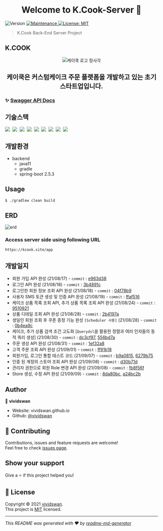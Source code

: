 <h1 align="center">Welcome to K.Cook-Server 👋</h1>
<p>
  <img alt="Version" src="https://img.shields.io/badge/version-1.0.0-blue.svg?cacheSeconds=2592000" />
  <a href="https://github.com/kefranabg/readme-md-generator/graphs/commit-activity" target="_blank">
    <img alt="Maintenance" src="https://img.shields.io/badge/Maintained%3F-yes-green.svg" />
  </a>
  <a href="https://github.com/vividswan/K.Cook-Server/blob/main/LICENSE" target="_blank">
    <img alt="License: MIT" src="https://img.shields.io/github/license/vividswan/K.Cook-Server" />
  </a>
</p>

> K.Cook Back-End Server Project

## K.COOK
<div align=center>
  <img alt="케이쿡 로고 정사각" src="https://user-images.githubusercontent.com/54254402/132728193-dc82be44-cb42-4a52-aa77-a8e68ac2f4d6.jpeg" />
</div>
<h2 align=center>케이쿡은 커스텀케이크 주문 플랫폼을 개발하고 있는 초기스타트업입니다.</h2>


### ✨ [Swagger API Docs](https://prod.kcook.site/swagger-ui/index.html)

## 기술스택

<p>
  <img src="https://img.shields.io/badge/-SpringBoot-blue"/>&nbsp
  <img src="https://img.shields.io/badge/-JPA-red"/>&nbsp
  <img src="https://img.shields.io/badge/-MySQL-yellow"/>&nbsp
  <img src="https://img.shields.io/badge/-JWT-blue"/>&nbsp
  <img src="https://img.shields.io/badge/-AWS-orange"/>&nbsp
  <img src="https://img.shields.io/badge/-Nginx-red"/>&nbsp
  <img src="https://img.shields.io/badge/-Swagger-black"/>&nbsp
  <img src="https://img.shields.io/badge/-SpringSecurity-green"/>&nbsp
  <img src="https://img.shields.io/badge/-Querydsl-violet"/>&nbsp
</p>

## 개발환경

- backend
  - java11
  - gradle
  - spring-boot 2.5.3

## Usage

```sh
$ ./gradlew clean build
```

## ERD
![erd](https://user-images.githubusercontent.com/54254402/132042780-5322f9d3-6046-4f4c-aa27-99be5c068b89.png)<br>

### Access server side using following URL

```
https://kcook.site/app
```

## 개발일지

- 회원 가입 API 완성 (21/08/17) - `commit` : [e963d38](https://github.com/vividswan/K.Cook-Server/commit/e963d38c186761ecd3af5c638924f9fd42cbf64b)
- 로그인 API 완성 (21/08/18) - `commit` : [3b4891c](https://github.com/vividswan/K.Cook-Server/commit/3b4891c36db93b0a990759bfb405111ed56b117c)
- 로그인한 회원 정보 조회 API 완성 (21/08/18) - `commit` : [04f78b9](https://github.com/vividswan/K.Cook-Server/commit/04f78b97d081e634cf1a9d764e64e0c5315186ff)
- 사용자 SMS 토큰 생성 및 인증 API 완성 (21/08/19) - `commit` : [ffaf516](https://github.com/vividswan/K.Cook-Server/commit/ffaf51668b2c33c4b0ca7154194dcc40c130cd30)
- 케이크 상품 목록 조회 API, 추가 상품 목록 조회 API 완성 (21/08/24) - `commit` : [9510921](https://github.com/vividswan/K.Cook-Server/commit/9510921e1ff3b74dc7eb16cc305ccf2bbc133f43)
- 상품 디테일 조회 API 완성 (21/08/28) - `commit` : [2b4197a](https://github.com/vividswan/K.Cook-Server/commit/2b4197a744b76a5658d6349dcd089360d88ba12f)
- 생일인 회원 조회 후 쿠폰 증정 기능 완성 `[Scheduler 사용]` (21/08/28) - `commit` : [0b4ea9c](https://github.com/vividswan/K.Cook-Server/commit/0b4ea9ccc9461caf728878212483aa2226d8d087)
- 케이크, 추가 상품 검색 조건 고도화 [`Querydsl`을 활용한 정렬과 여러 인자들의 동적 쿼리 생성] (21/08/30) - `commit` : [dc3cf97](https://github.com/vividswan/K.Cook-Server/commit/dc3cf9736c4dd99759562ea4c6aba59efada77b1), [556bd7a](https://github.com/vividswan/K.Cook-Server/commit/556bd7ac289b97a897fd93b9929cfbf07bcaa60a)
- 주문 생성 API 완성 (21/08/31) - `commit` : [1ef32a8](https://github.com/vividswan/K.Cook-Server/commit/1ef32a839021935b83e87d7d62132c6b78355402)
- 고객 주문 조회 API 완성 (21/09/01) - `commit` : [ff91b18](https://github.com/vividswan/K.Cook-Server/commit/ff91b1891dcadb84616f31711deb83668f6e0614)
- 회원가입, 로그인 통합 테스트 코드 (21/09/07) - `commit` : [b9a0815](https://github.com/vividswan/K.Cook-Server/commit/b9a0815d17ad3133c8387d669c2dc70dc3ea5314), [6279b75](https://github.com/vividswan/K.Cook-Server/commit/6279b75740b2b60629f2e290fdaaef62b68b04c9)
- 인증 된 계정의 스토어 조회 API 완성 (21/09/08) - `commit` : [d30b71d](https://github.com/vividswan/K.Cook-Server/commit/d30b71d68fc6b72fb4266fba9ab6b4266c9b995b)
- 관리자 권한으로 회원 Role 변경 API 완성 (21/09/08) - `commit` : [fb8f56f](https://github.com/vividswan/K.Cook-Server/commit/fb8f56f572d0dd034c856218097525deef910f04)
- Store 생성, 수정 API 완성 (21/09/09) - `commit` : [8da80bc](https://github.com/vividswan/K.Cook-Server/commit/8da80bce7c556c4101fb398d67f172605c0f8abf), [a24bc2b](https://github.com/vividswan/K.Cook-Server/commit/a24bc2b2b82d50f0be0ec6e1803b983b6bc452f8)





## Author

👤 **vividswan**

* Website: vividswan.github.io
* Github: [@vividswan](https://github.com/vividswan)

## 🤝 Contributing

Contributions, issues and feature requests are welcome!<br />Feel free to check [issues page](https://github.com/vividswan/K.Cook-Server/issues). 

## Show your support

Give a ⭐️ if this project helped you!

## 📝 License

Copyright © 2021 [vividswan](https://github.com/vividswan).<br />
This project is [MIT](https://github.com/vividswan/K.Cook-Server/blob/main/LICENSE) licensed.

***
_This README was generated with ❤️ by [readme-md-generator](https://github.com/kefranabg/readme-md-generator)_
